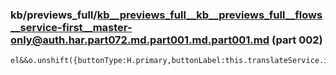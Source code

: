 ### kb/previews_full/kb__previews_full__kb__previews_full__flows__service-first__master-only@auth.har.part072.md.part001.md.part001.md (part 002)

```md
el&&o.unshift({buttonType:H.primary,buttonLabel:this.translateService.instant(\"record.cancel_record\"),buttonDataLocator:\
```

```
